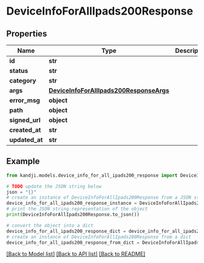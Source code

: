 # DeviceInfoForAllIpads200Response


## Properties

Name | Type | Description | Notes
------------ | ------------- | ------------- | -------------
**id** | **str** |  | [optional] 
**status** | **str** |  | [optional] 
**category** | **str** |  | [optional] 
**args** | [**DeviceInfoForAllIpads200ResponseArgs**](DeviceInfoForAllIpads200ResponseArgs.md) |  | [optional] 
**error_msg** | **object** |  | [optional] 
**path** | **object** |  | [optional] 
**signed_url** | **object** |  | [optional] 
**created_at** | **str** |  | [optional] 
**updated_at** | **str** |  | [optional] 

## Example

```python
from kandji.models.device_info_for_all_ipads200_response import DeviceInfoForAllIpads200Response

# TODO update the JSON string below
json = "{}"
# create an instance of DeviceInfoForAllIpads200Response from a JSON string
device_info_for_all_ipads200_response_instance = DeviceInfoForAllIpads200Response.from_json(json)
# print the JSON string representation of the object
print(DeviceInfoForAllIpads200Response.to_json())

# convert the object into a dict
device_info_for_all_ipads200_response_dict = device_info_for_all_ipads200_response_instance.to_dict()
# create an instance of DeviceInfoForAllIpads200Response from a dict
device_info_for_all_ipads200_response_from_dict = DeviceInfoForAllIpads200Response.from_dict(device_info_for_all_ipads200_response_dict)
```
[[Back to Model list]](../README.md#documentation-for-models) [[Back to API list]](../README.md#documentation-for-api-endpoints) [[Back to README]](../README.md)


